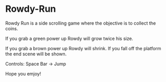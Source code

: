 # Rowdy-Run

Rowdy Run is a side scrolling game where the objective is to collect the coins. 

If you grab a green power up Rowdy will grow twice his size.

If you grab a brown power up Rowdy will shrink. If you fall off the platform the end scene will be shown. 

Controls:
Space Bar -> Jump

Hope you emjoy!
